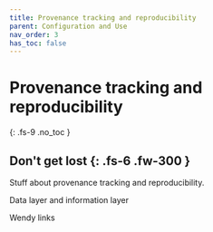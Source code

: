 ```yaml
---
title: Provenance tracking and reproducibility
parent: Configuration and Use
nav_order: 3
has_toc: false
---
```


# Provenance tracking and reproducibility
{: .fs-9 .no_toc }


Don't get lost
{: .fs-6 .fw-300 }
----

Stuff about provenance tracking and reproducibility.

Data layer and information layer

Wendy links  


 















